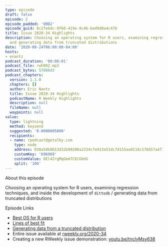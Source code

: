 ```yaml
---
type: episode
draft: false
episode: 2
episode_padded: '0002'
episode_guid: 0c2febdc-9f60-419e-9c4b-bed9d0a4c478
title: Issue 2020-34 Highlights
description: Choosing an operating system for R users, examining regression techniques,
  and generating data from truncated distributions
date: '2020-08-24T06:00:00-04:00'
hosts:
- enantz
podcast_duration: '00:06:01'
podcast_file: rwh002.mp3
podcast_bytes: 5786643
podcast_chapters:
  version: 1.1.0
  chapters: []
  author: Eric Nantz
  title: Issue 2020-34 Highlights
  podcastName: R Weekly Highlights
  description: null
  fileName: null
  waypoints: null
value:
  type: lightning
  method: keysend
  suggested: '0.0000005000'
  recipients:
  - name: rpodcast@getalby.com
    type: node
    address: 030a58b8653d32b99200a2334cfe913e51dc7d155aa0116c176657a4f1722677a3
    customKey: '696969'
    customValue: 0El4ZrgMqGemTCECGkUG
    split: '100'
---
```

About this episode

Choosing an operating system for R users, examining regression
techniques, and inside the development of `dittodb` / generating data
from truncated distributions

Episode Links

-   <a href="https://www.jimhester.com/post/2020-08-20-best-os-for-r/"
    rel="nofollow">Best OS for R users</a>
-   <a href="http://freerangestats.info/blog/2020/08/23/highered-ols"
    rel="nofollow">Lines of best fit</a>
-   <a
    href="https://www.rdatagen.net/post/generating-data-from-a-truncated-distribution/"
    rel="nofollow">Generating data from a truncated distribution</a>
-   Entire issue available at <a href="https://rweekly.org/2020-34"
    rel="nofollow">rweekly.org/2020-34</a>
-   Creating a new RWeekly issue demonstration:
    <a href="https://youtu.be/tnclyMsy638"
    rel="nofollow">youtu.be/tnclyMsy638</a>
